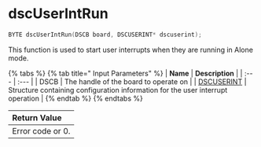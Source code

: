 # dscUserIntRun

```c
BYTE dscUserIntRun(DSCB board, DSCUSERINT* dscuserint);
```

This function is used to start user interrupts when they are running in Alone mode.

{% tabs %}
{% tab title=" Input Parameters" %}
| **Name** | **Description** |
| :--- | :--- |
| DSCB  | The handle of the board to operate on |
| [DSCUSERINT](../15.-structure-definitions/dscuserint.md) | Structure containing configuration information for the user interrupt operation |
{% endtab %}
{% endtabs %}

| Return Value |
| :--- |
| Error code or 0. |

